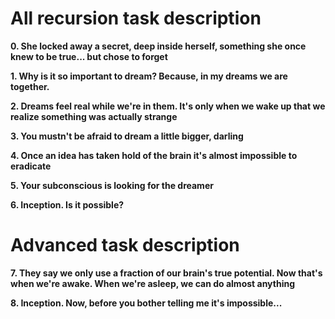 # All recursion task description
 
**0. She locked away a secret, deep inside herself, something she once knew to be true... but chose to forget** 
 
**1. Why is it so important to dream? Because, in my dreams we are together.** 
 
**2. Dreams feel real while we're in them. It's only when we wake up that we realize something was actually strange** 
 
**3. You mustn't be afraid to dream a little bigger, darling**
 
**4. Once an idea has taken hold of the brain it's almost impossible to eradicate**
 
**5. Your subconscious is looking for the dreamer**
 
**6. Inception. Is it possible?**

# Advanced task description

**7. They say we only use a fraction of our brain's true potential. Now that's when we're awake. When we're asleep, we can do almost anything**

**8. Inception. Now, before you bother telling me it's impossible...**       
